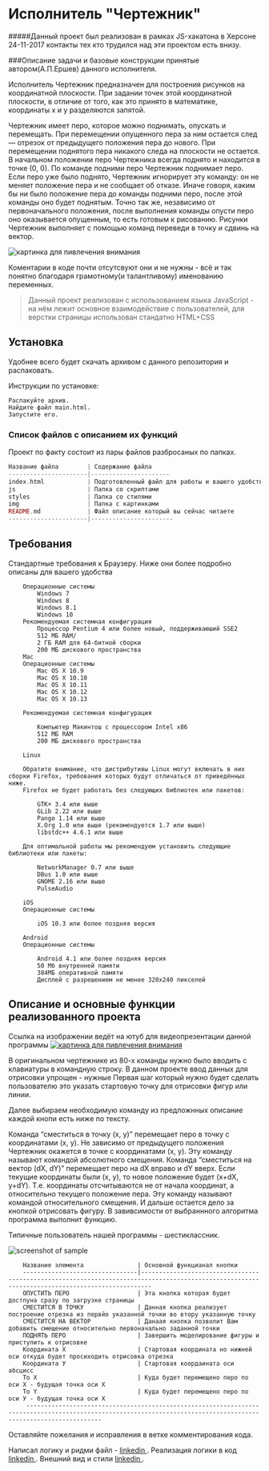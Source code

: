Исполнитель "Чертежник"
=============================
#####Данный проект был реализован в рамках JS-хакатона в Херсоне 24-11-2017 контакты тех кто трудился над эти проектом есть внизу.


###Описание задачи и базовые конструкции принятые автором(А.П.Ершев) данного исполнителя.

Исполнитель Чертежник предназначен для построения рисунков на координатной плоскости.
При задании точек этой координатной плоскости, в отличие от того, как это принято в математике, координаты х и у разделяются запятой.

Чертежник имеет перо, которое можно поднимать, опускать и перемещать. При перемещении опущенного пера за ним остается след — отрезок от предыдущего положения пера до нового. При перемещении поднятого пера никакого следа на плоскости не остается. В начальном положении перо Чертежника всегда поднято и находится в точке (0, 0).
По команде подними перо Чертежник поднимает перо. Если перо уже было поднято, Чертежник игнорирует эту команду: он не меняет положение пера и не сообщает об отказе. Иначе говоря, каким бы ни было положение пера до команды подними перо, после этой команды оно будет поднятым.
Точно так же, независимо от первоначального положения, после выполнения команды опусти перо оно оказывается опущенным, то есть готовым к рисованию.
Рисунки Чертежник выполняет с помощью команд переведи в точку и сдвинь на вектор. 



![картинка для пивлечения внимания](https://screenshots.firefoxusercontent.com/images/3f3bab08-abce-45b5-8a27-04457f8bfeeb.png)

Коментарии в коде почти отсутсвуют они и не нужны - всё и так понятно благодаря грамотному(и талантливому) именованию переменных.






>   Данный проект реализован с использованием языка JavaScript - на нём лежит основное взаимодействие с пользователей, для верстки страницы использован стандатно HTML+CSS


Установка 
------------

Удобнее всего будет скачать архивом с данного репозитория и распаковать.

Инструкции по установке:

    Распакуйте архив.
    Найдите файл main.html.
    Запустите его.  
    
### Список файлов с описанием их функций

Проект по факту состоит из пары файлов разбросаных по папках. 


```php
Название файла        | Содержание файла
----------------------|----------------------
index.html            | Подготовленный файл для работы и вашего удобства
js                    | Папка со скриптами
styles                | Папка со стилями
img                   | Папка с картинками
README.md             | Файл описание который вы сейчас читаете
----------------------|-----------------------
```



Требования
------------
Стандартные требования к Браузеру.
Ниже они более подробно описаны для вашего удобства

        Операционные системы
            Windows 7
            Windows 8
            Windows 8.1
            Windows 10
        Рекомендуемая системная конфигурация
            Процессор Pentium 4 или более новый, поддерживаюший SSE2
            512 МБ RAM/
            2 ГБ RAM для 64-битной сборки
            200 МБ дискового пространства
        Mac
        Операционные системы
            Mac OS X 10.9
            Mac OS X 10.10
            Mac OS X 10.11
            Mac OS X 10.12
            Mac OS X 10.13
        
        Рекомендуемая системная конфигурация
        
            Компьютер Макинтош с процессором Intel x86
            512 МБ RAM
            200 МБ дискового пространства
        
        Linux
        
        Обратите внимание, что дистрибутивы Linux могут включать в них сборки Firefox, требования которых будут отличаться от приведённых ниже.
        Firefox не будет работать без следующих библиотек или пакетов:
        
            GTK+ 3.4 или выше
            GLib 2.22 или выше
            Pango 1.14 или выше
            X.Org 1.0 или выше (рекомендуется 1.7 или выше)
            libstdc++ 4.6.1 или выше
        
        Для оптимальной работы мы рекомендуем установить следующие библиотеки или пакеты:
        
            NetworkManager 0.7 или выше
            DBus 1.0 или выше
            GNOME 2.16 или выше
            PulseAudio
        
        iOS
        Операционные системы
        
            iOS 10.3 или более поздняя версия
        
        Android
        Операционные системы
        
            Android 4.1 или более поздняя версия
            50 Мб внутренней памяти
            384МБ оперативной памяти
            Дисплей с разрешением не менее 320x240 пикселей




Описание и основные функции реализованного проекта
------------
Ссылка на изображении ведёт на ютуб для видеопрезентации данной программы
[![картинка для пивлечения внимания](https://screenshots.firefoxusercontent.com/images/c984c976-381d-4537-971b-f5c3a47b70bf.png)](https://youtu.be/pJX6LmxbX9Q)


В оригинальном чертежнике из 80-х команды нужно было вводить с клавиатуры в командную строку.
В данном проекте ввод данных для отрисовки упрощен - нужные 
Первая шаг который нужно будет сделать пользователю это указать стартовую точку для отрисовки фигур или линии.


Далее выбираем необходимую команду из предложнных описание каждой кнопи есть ниже по тексту.

Команда “сместиться в точку (x, y)” перемещает перо в точку с координатами (x, y). 
Не зависимо от предыдущего положения Чертежник окажется в точке с координатами (x, y).
 Эту команду называют командой абсолютного смещения.
Команда “сместиться на вектор (dX, dY)” перемещает перо на dX вправо и dY вверх.
 Если текущие координаты были (x, y), то новое положение будет (x+dX, y+dY). 
 Т.е. координаты отсчитываются не от начала координат, а относительно текущего положение пера. 
 Эту команду называют командой относительного смещения.
И дальше остается дело за кнопкой отрисовать фигуру.
В завивсимости от выбраннного алгоритма программа выполнит функцию.

Типичные пользователь нашей программы - шестиклассник.

![screenshot of sample](http://imagehost.spark-media.ru/i2/60C1D591-F390-CD57-D106-E0F3D53058DB.jpg)
 


      
        Название элемента               | Основной функцианал кнопки
        --------------------------------|-----------------------------------------------------------------------------------------------------------------------------------------------
        ОПУСТИТЬ ПЕРО                   | Эта кнопка которая будет достпуна сразу по загрузке страницы 
        СМЕСТИТСЯ В ТОЧКУ               | Данная кнопка реализует построение отрезка из первйо указанной точки во втору указанную точку  
        СМЕСТИТСЯ НА ВЕКТОР             | Данаая кнопка позволит Вам добавить смещение относительно первоначально заданной точки
        ПОДНЯТЬ ПЕРО                    | Завершить моделирование фигуры и приступить к отрисовке
        Координата Х                    | Стартовая координата но нижней оси откуда будет просиходить отрисовка отрезка
        Координата У                    | Стартовая коордаината оси абсцисс
        To X                            | Куда будет перемещено перо по оси Х - будущая точка оси Х 
        To Y                            | Куда будет перемещено перо по оси У - будущая точка оси Х 
         -----------------------------------------------------------------------------------------------------------------------------------------------------------------
  

Оставляйте пожелания и исправления в ветке комментирования кода.

Написал логику и ридми файл - [linkedin ](https://www.linkedin.com/in/сергей-обухов-703426140/).
Реализация логики в код  [linkedin ](https://www.linkedin.com/in/kristrash/).
Внешний вид и стили  [linkedin ](mailto:o.g.makarova2013@gmail.com ).
 
